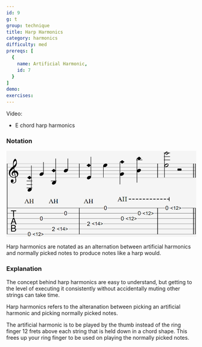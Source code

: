 ```yaml
---
id: 9
g: t
group: technique
title: Harp Harmonics
category: harmonics
difficulty: med
prereqs: [
  {
    name: Artificial Harmonic,
    id: 7
  }
]
demo: 
exercises:
---
```


Video:
- E chord harp harmonics

### Notation

<div class="tabImg">
  <img src="harp-harmonics.jpg" />
</div>

Harp harmonics are notated as an alternation between artificial harmonics and normally picked notes to produce notes like a harp would.

### Explanation

The concept behind harp harmonics are easy to understand, but getting to the level of executing it consistently without accidentally <span class="tt" data-tip="stopping the strings from ringing">muting</span> other strings can take time.

Harp harmonics refers to the alteranation between picking an artificial harmonic and picking normally picked notes.

The artificial harmonic is to be played by the thumb instead of the ring finger 12 frets above each string that is held down in a chord shape. This frees up your ring finger to be used on playing the normally picked notes.